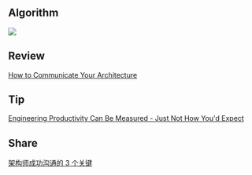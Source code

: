 ## Algorithm

![](https://img-blog.csdnimg.cn/2ea1e5e25bec4b229c3ff1128b27fb8d.png)

## Review

[How to Communicate Your Architecture](http://beza1e1.tuxen.de/communicate_architecture.html)

## Tip

[Engineering Productivity Can Be Measured - Just Not How You'd Expect](https://www.okayhq.com/blog/engineering-productivity-can-be-measured)

## Share

[架构师成功沟通的 3 个关键](https://www.infoq.cn/article/QTkU3DtTpI7iWFD42l59?utm_source=rss&utm_medium=article)